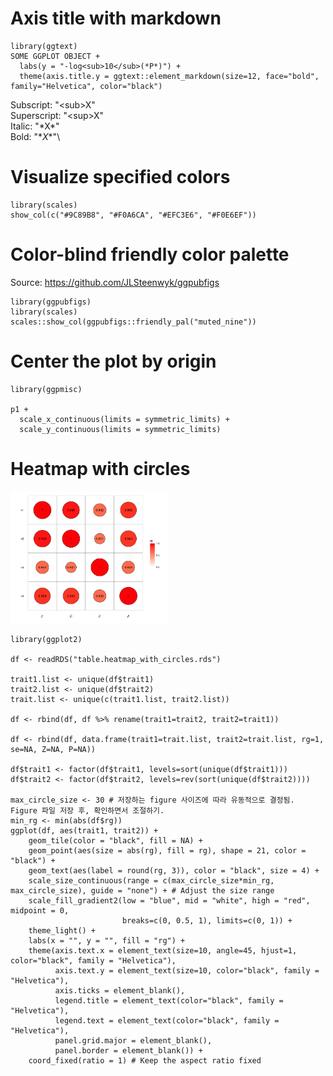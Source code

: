 # Axis title with markdown
```
library(ggtext)
SOME GGPLOT OBJECT +
  labs(y = "-log<sub>10</sub>(*P*)") +
  theme(axis.title.y = ggtext::element_markdown(size=12, face="bold", family="Helvetica", color="black")
```

Subscript: "\<sub>X</sub>"\
Superscript: "\<sup>X</sup>"\
Italic: "\*X*"\
Bold: "\**X**"\


# Visualize specified colors
```
library(scales)
show_col(c("#9C89B8", "#F0A6CA", "#EFC3E6", "#F0E6EF"))
```
# Color-blind friendly color palette
Source: https://github.com/JLSteenwyk/ggpubfigs
```
library(ggpubfigs)
library(scales)
scales::show_col(ggpubfigs::friendly_pal("muted_nine"))
```

# Center the plot by origin
```
library(ggpmisc)

p1 +
  scale_x_continuous(limits = symmetric_limits) +
  scale_y_continuous(limits = symmetric_limits)
```

# Heatmap with circles

<img src="heatmap_with_circles.png" width=50% height=50%>

```
library(ggplot2)

df <- readRDS("table.heatmap_with_circles.rds")

trait1.list <- unique(df$trait1)
trait2.list <- unique(df$trait2)
trait.list <- unique(c(trait1.list, trait2.list))

df <- rbind(df, df %>% rename(trait1=trait2, trait2=trait1))

df <- rbind(df, data.frame(trait1=trait.list, trait2=trait.list, rg=1, se=NA, Z=NA, P=NA))

df$trait1 <- factor(df$trait1, levels=sort(unique(df$trait1)))
df$trait2 <- factor(df$trait2, levels=rev(sort(unique(df$trait2))))

max_circle_size <- 30 # 저장하는 figure 사이즈에 따라 유동적으로 결정됨. Figure 파일 저장 후, 확인하면서 조절하기.
min_rg <- min(abs(df$rg))
ggplot(df, aes(trait1, trait2)) +
    geom_tile(color = "black", fill = NA) +
    geom_point(aes(size = abs(rg), fill = rg), shape = 21, color = "black") +
    geom_text(aes(label = round(rg, 3)), color = "black", size = 4) +
    scale_size_continuous(range = c(max_circle_size*min_rg, max_circle_size), guide = "none") + # Adjust the size range
    scale_fill_gradient2(low = "blue", mid = "white", high = "red", midpoint = 0, 
                         breaks=c(0, 0.5, 1), limits=c(0, 1)) +
    theme_light() +
    labs(x = "", y = "", fill = "rg") +
    theme(axis.text.x = element_text(size=10, angle=45, hjust=1, color="black", family = "Helvetica"),
          axis.text.y = element_text(size=10, color="black", family = "Helvetica"),
          axis.ticks = element_blank(),
          legend.title = element_text(color="black", family = "Helvetica"),
          legend.text = element_text(color="black", family = "Helvetica"),
          panel.grid.major = element_blank(),
          panel.border = element_blank()) +
    coord_fixed(ratio = 1) # Keep the aspect ratio fixed
```
